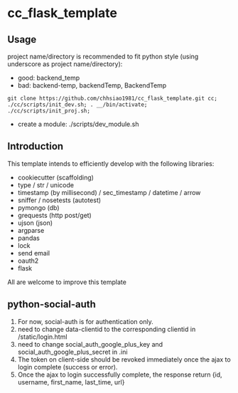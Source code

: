 cc_flask_template
================


Usage
-----
project name/directory is recommended to fit python style (using underscore as project name/directory):

* good: backend_temp
* bad: backend-temp, backendTemp, BackendTemp

```
git clone https://github.com/chhsiao1981/cc_flask_template.git cc; ./cc/scripts/init_dev.sh; . __/bin/activate; ./cc/scripts/init_proj.sh;
```

* create a module: ./scripts/dev_module.sh

Introduction
-----
This template intends to efficiently develop with the following libraries:

* cookiecutter (scaffolding)
* type / str / unicode
* timestamp (by millisecond) / sec_timestamp / datetime / arrow
* sniffer / nosetests (autotest)
* pymongo (db)
* grequests (http post/get)
* ujson (json)
* argparse
* pandas
* lock
* send email
* oauth2
* flask

All are welcome to improve this template


python-social-auth
-----
1. For now, social-auth is for authentication only.
2. need to change data-clientid to the corresponding clientid in /static/login.html
3. need to change social\_auth\_google\_plus\_key and social\_auth\_google\_plus\_secret in .ini
4. The token on client-side should be revoked immediately once the ajax to login complete (success or error).
5. Once the ajax to login successfully complete, the response return \{id, username, first\_name, last\_time, url\}
